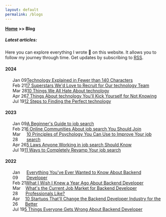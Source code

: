```yaml
---
layout: default
permalink: /blogs
---
```

**[Home](/) >> Blog**

##### Latest articles:

<p>Here you can explore everything I wrote 📝 on this website. It allows you to follow my journey through time. Get updates by subscribing to <a href="/blog/index.xml">RSS</a>.</p>
<h4>2024</h4>
<ul id="posts">
  <li style="display:flex">
    <date><time>Jan 09</time></date>
    <a href="https://supravatm.github.io/example-post.html">Technology Explained in Fewer than 140 Characters</a>
  </li>
  <li style="display:flex">
    <date><time>Feb 21</time></date>
    <a href="https://supravatm.github.io/example-post.html">17 Superstars We'd Love to Recruit for Our technology Team</a>
  </li>
  <li style="display:flex">
    <date><time>Mar 28</time></date>
    <a href="https://supravatm.github.io/example-post.html">10 Things We All Hate About technology</a>
  </li>
  <li style="display:flex">
    <date><time>Apr 26</time></date>
    <a href="https://supravatm.github.io/example-post.html">7 Things About technology You'll Kick Yourself for Not Knowing</a>
  </li>
  <li style="display:flex">
    <date><time>Jul 19</time></date>
    <a href="https://supravatm.github.io/example-post.html">12 Steps to Finding the Perfect technology</a>
  </li>
</ul>

<h4>2023</h4>

<ul id="posts">
  <li style="display:flex">
    <date><time>Jan 09</time></date>
    <a href="https://supravatm.github.io/example-post.html">A Beginner's Guide to job search</a>
  </li>
  <li style="display:flex">
    <date><time>Feb 21</time></date>
    <a href="https://supravatm.github.io/example-post.html">6 Online Communities About job search You Should Join</a>
  </li>
  <li style="display:flex">
    <date><time>Mar 28</time></date>
    <a href="https://supravatm.github.io/example-post.html">10 Principles of Psychology You Can Use to Improve Your job search</a>
  </li>
  <li style="display:flex">
    <date><time>Apr 26</time></date>
    <a href="https://supravatm.github.io/example-post.html">5 Laws Anyone Working in job search Should Know</a>
  </li>
  <li style="display:flex">
    <date><time>Jul 19</time></date>
    <a href="https://supravatm.github.io/example-post.html">11 Ways to Completely Revamp Your job search</a>
  </li>
</ul>
<h4>2022</h4>
<ul id="posts">
  <li style="display:flex">
    <date><time>Jan 09</time></date>
    <a href="https://supravatm.github.io/example-post.html">Everything You've Ever Wanted to Know About Backend Developer</a>
  </li>
  <li style="display:flex">
    <date><time>Feb 21</time></date>
    <a href="https://supravatm.github.io/example-post.html">What I Wish I Knew a Year Ago About Backend Developer</a>
  </li>
  <li style="display:flex">
    <date><time>Mar 28</time></date>
    <a href="https://supravatm.github.io/example-post.html">What's the Current Job Market for Backend Developer Professionals Like?</a>
  </li>
  <li style="display:flex">
    <date><time>Apr 26</time></date>
    <a href="https://supravatm.github.io/example-post.html">10 Startups That'll Change the Backend Developer Industry for the Better</a>
  </li>
  <li style="display:flex">
    <date><time>Jul 19</time></date>
    <a href="https://supravatm.github.io/example-post.html">5 Things Everyone Gets Wrong About Backend Developer</a>
  </li>
</ul>
